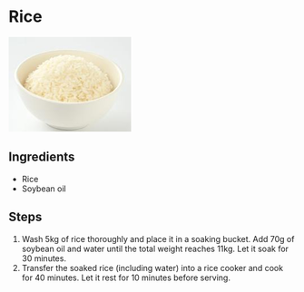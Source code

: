 # Rice

![Rice](/images/米饭.png)

## Ingredients

- Rice
- Soybean oil

## Steps

1. Wash 5kg of rice thoroughly and place it in a soaking bucket. Add 70g of soybean oil and water until the total weight reaches 11kg. Let it soak for 30 minutes.
2. Transfer the soaked rice (including water) into a rice cooker and cook for 40 minutes. Let it rest for 10 minutes before serving.
